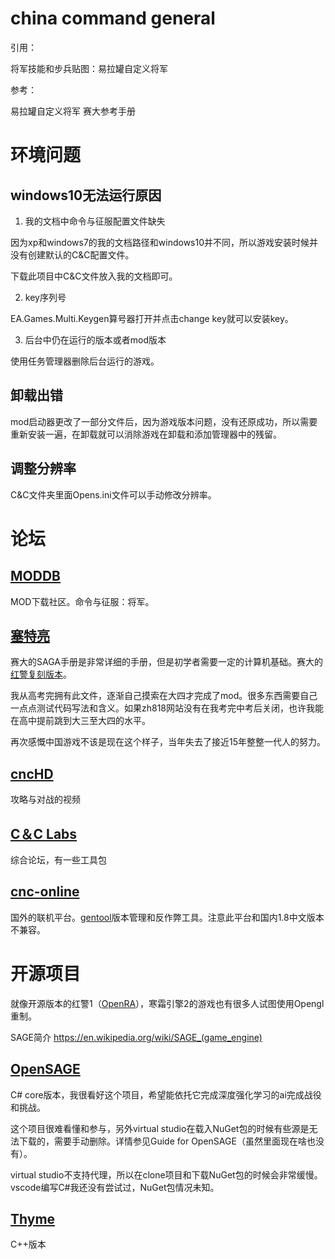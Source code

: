 # china command general

引用：

将军技能和步兵贴图：易拉罐自定义将军

参考：

易拉罐自定义将军
赛大参考手册

# 环境问题

## windows10无法运行原因

1. 我的文档中命令与征服配置文件缺失

因为xp和windows7的我的文档路径和windows10并不同，所以游戏安装时候并没有创建默认的C&C配置文件。

下载此项目中C&C文件放入我的文档即可。

2. key序列号

EA.Games.Multi.Keygen算号器打开并点击change key就可以安装key。

3. 后台中仍在运行的版本或者mod版本

使用任务管理器删除后台运行的游戏。

## 卸载出错
mod启动器更改了一部分文件后，因为游戏版本问题，没有还原成功，所以需要重新安装一遍，在卸载就可以消除游戏在卸载和添加管理器中的残留。
## 调整分辨率
C&C文件夹里面Opens.ini文件可以手动修改分辨率。

# 论坛
## [MODDB](https://www.moddb.com/games/cc-generals-zero-hour)
MOD下载社区。命令与征服：将军。

## [塞特亮](https://github.com/fengmao31/mod-for-cc-generals-zero-hour/blob/master/Command%20and%20Conquer%20Generals%20Zero%20Hour%20Data/Options.INI)

赛大的SAGA手册是非常详细的手册，但是初学者需要一定的计算机基础。赛大的[红警复刻版本](https://www.moddb.com/mods/counter-unions-3d-hero-legend/images/some-civilian-buildings5#imagebox)。

我从高考完拥有此文件，逐渐自己摸索在大四才完成了mod。很多东西需要自己一点点测试代码写法和含义。如果zh818网站没有在我考完中考后关闭，也许我能在高中提前跳到大三至大四的水平。

再次感慨中国游戏不该是现在这个样子，当年失去了接近15年整整一代人的努力。

## [cncHD](http://cnchd.weebly.com/)

攻略与对战的视频

## [C＆C Labs](http://www.cnclabs.com/)

综合论坛，有一些工具包

## [cnc-online](https://cnc-online.net/zh-hans/) 

国外的联机平台。[gentool](http://www.gentool.net/)版本管理和反作弊工具。注意此平台和国内1.8中文版本不兼容。

# 开源项目
就像开源版本的红警1（[OpenRA](https://github.com/OpenRA/OpenRA)），寒霜引擎2的游戏也有很多人试图使用Opengl重制。

SAGE简介 https://en.wikipedia.org/wiki/SAGE_(game_engine)

## [OpenSAGE](https://github.com/OpenSAGE)
C# core版本，我很看好这个项目，希望能依托它完成深度强化学习的ai完成战役和挑战。

这个项目很难看懂和参与，另外virtual studio在载入NuGet包的时候有些源是无法下载的，需要手动删除。详情参见Guide for OpenSAGE（虽然里面现在啥也没有）。

virtual studio不支持代理，所以在clone项目和下载NuGet包的时候会非常缓慢。vscode编写C#我还没有尝试过，NuGet包情况未知。
## [Thyme](https://github.com/TheAssemblyArmada/Thyme)
C++版本
